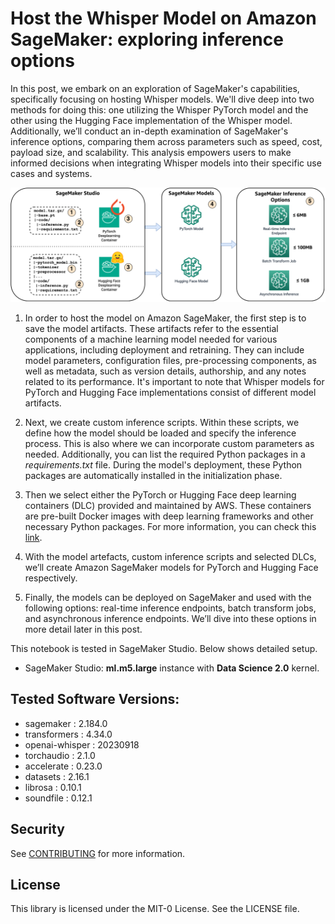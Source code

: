 # Host the Whisper Model on Amazon SageMaker: exploring inference options

In this post, we embark on an exploration of SageMaker's capabilities, specifically focusing on hosting Whisper models. We'll dive deep into two methods for doing this: one utilizing the Whisper PyTorch model and the other using the Hugging Face implementation of the Whisper model. Additionally, we’ll conduct an in-depth examination of SageMaker's inference options, comparing them across parameters such as speed, cost, payload size, and scalability. This analysis empowers users to make informed decisions when integrating Whisper models into their specific use cases and systems.

<img src="images/solution_overview.png">


1. In order to host the model on Amazon SageMaker, the first step is to save the model artifacts. These artifacts refer to the essential components of a machine learning model needed for various applications, including deployment and retraining. They can include model parameters, configuration files, pre-processing components, as well as metadata, such as version details, authorship, and any notes related to its performance. It's important to note that Whisper models for PyTorch and Hugging Face implementations consist of different model artifacts. 

2. Next, we create custom inference scripts. Within these scripts, we define how the model should be loaded and specify the inference process. This is also where we can incorporate custom parameters as needed. Additionally, you can list the required Python packages in a *requirements.txt* file. During the model's deployment, these Python packages are automatically installed in the initialization phase. 

3. Then we select either the PyTorch or Hugging Face deep learning containers (DLC) provided and maintained by AWS. These containers are pre-built Docker images with deep learning frameworks and other necessary Python packages. For more information, you can check this [link](https://docs.aws.amazon.com/sagemaker/latest/dg/docker-containers-prebuilt.html).  

4. With the model artefacts, custom inference scripts and selected DLCs, we’ll create Amazon SageMaker models for PyTorch and Hugging Face respectively. 

5. Finally, the models can be deployed on SageMaker and used with the following options: real-time inference endpoints, batch transform jobs, and asynchronous inference endpoints. We’ll dive into these options in more detail later in this post.
 

This notebook is tested in SageMaker Studio. Below shows detailed setup.   
- SageMaker Studio: **ml.m5.large** instance with **Data Science 2.0** kernel.

## Tested Software Versions:

* sagemaker : 2.184.0
* transformers : 4.34.0
* openai-whisper : 20230918
* torchaudio : 2.1.0
* accelerate : 0.23.0
* datasets : 2.16.1
* librosa : 0.10.1
* soundfile : 0.12.1

## Security

See [CONTRIBUTING](CONTRIBUTING.md#security-issue-notifications) for more information.

## License

This library is licensed under the MIT-0 License. See the LICENSE file.